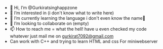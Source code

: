 - 👋 Hi, I’m @Gurkiratsinghappzone
- 👀 I’m interested in (i don't know what to write here)
- 🌱 I’m currently learning the language i don't even know the name🥲
- 💞️ I’m looking to collaborate on (empty)
- 📫 How to reach me = what the hell! have u even checked my code whatever just mail me on gurkirat7092@gmail.com
- Can work with C++ and trying to learn HTML and css For miniwebserver

<!---
Gurkiratsinghappzone/Gurkiratsinghappzone is a ✨ special ✨ repository because its `README.md` (this file) appears on your GitHub profile.
You can click the Preview link to take a look at your changes.
--->

